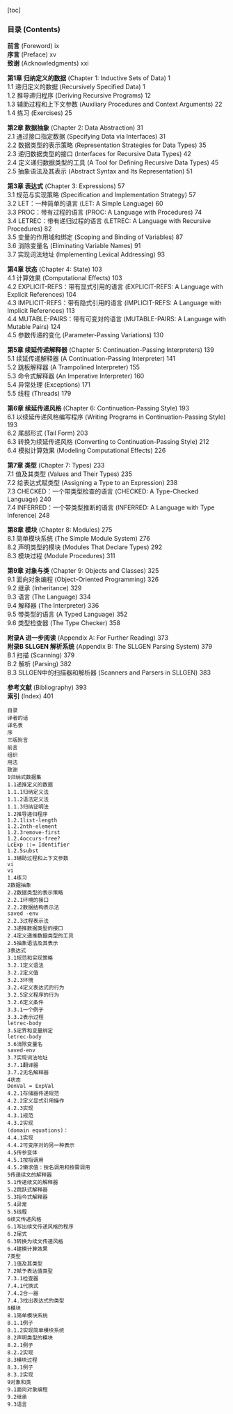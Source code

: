 [toc]

### 目录 (Contents)

**前言** (Foreword) ix  
**序言** (Preface) xv  
**致谢** (Acknowledgments) xxi  

**第1章 归纳定义的数据** (Chapter 1: Inductive Sets of Data) 1  
1.1 递归定义的数据 (Recursively Specified Data) 1  
1.2 推导递归程序 (Deriving Recursive Programs) 12  
1.3 辅助过程和上下文参数 (Auxiliary Procedures and Context Arguments) 22  
1.4 练习 (Exercises) 25  

**第2章 数据抽象** (Chapter 2: Data Abstraction) 31  
2.1 通过接口指定数据 (Specifying Data via Interfaces) 31  
2.2 数据类型的表示策略 (Representation Strategies for Data Types) 35  
2.3 递归数据类型的接口 (Interfaces for Recursive Data Types) 42  
2.4 定义递归数据类型的工具 (A Tool for Defining Recursive Data Types) 45  
2.5 抽象语法及其表示 (Abstract Syntax and Its Representation) 51  

**第3章 表达式** (Chapter 3: Expressions) 57  
3.1 规范与实现策略 (Specification and Implementation Strategy) 57  
3.2 LET：一种简单的语言 (LET: A Simple Language) 60  
3.3 PROC：带有过程的语言 (PROC: A Language with Procedures) 74  
3.4 LETREC：带有递归过程的语言 (LETREC: A Language with Recursive Procedures) 82  
3.5 变量的作用域和绑定 (Scoping and Binding of Variables) 87  
3.6 消除变量名 (Eliminating Variable Names) 91  
3.7 实现词法地址 (Implementing Lexical Addressing) 93  

**第4章 状态** (Chapter 4: State) 103  
4.1 计算效果 (Computational Effects) 103  
4.2 EXPLICIT-REFS：带有显式引用的语言 (EXPLICIT-REFS: A Language with Explicit References) 104  
4.3 IMPLICIT-REFS：带有隐式引用的语言 (IMPLICIT-REFS: A Language with Implicit References) 113  
4.4 MUTABLE-PAIRS：带有可变对的语言 (MUTABLE-PAIRS: A Language with Mutable Pairs) 124  
4.5 参数传递的变化 (Parameter-Passing Variations) 130  

**第5章 续延传递解释器** (Chapter 5: Continuation-Passing Interpreters) 139  
5.1 续延传递解释器 (A Continuation-Passing Interpreter) 141  
5.2 跳板解释器 (A Trampolined Interpreter) 155  
5.3 命令式解释器 (An Imperative Interpreter) 160  
5.4 异常处理 (Exceptions) 171  
5.5 线程 (Threads) 179  

**第6章 续延传递风格** (Chapter 6: Continuation-Passing Style) 193  
6.1 以续延传递风格编写程序 (Writing Programs in Continuation-Passing Style) 193  
6.2 尾部形式 (Tail Form) 203  
6.3 转换为续延传递风格 (Converting to Continuation-Passing Style) 212  
6.4 模拟计算效果 (Modeling Computational Effects) 226  

**第7章 类型** (Chapter 7: Types) 233  
7.1 值及其类型 (Values and Their Types) 235  
7.2 给表达式赋类型 (Assigning a Type to an Expression) 238  
7.3 CHECKED：一个带类型检查的语言 (CHECKED: A Type-Checked Language) 240  
7.4 INFERRED：一个带类型推断的语言 (INFERRED: A Language with Type Inference) 248  

**第8章 模块** (Chapter 8: Modules) 275  
8.1 简单模块系统 (The Simple Module System) 276  
8.2 声明类型的模块 (Modules That Declare Types) 292  
8.3 模块过程 (Module Procedures) 311  

**第9章 对象与类** (Chapter 9: Objects and Classes) 325  
9.1 面向对象编程 (Object-Oriented Programming) 326  
9.2 继承 (Inheritance) 329  
9.3 语言 (The Language) 334  
9.4 解释器 (The Interpreter) 336  
9.5 带类型的语言 (A Typed Language) 352  
9.6 类型检查器 (The Type Checker) 358  

**附录A 进一步阅读** (Appendix A: For Further Reading) 373  
**附录B SLLGEN 解析系统** (Appendix B: The SLLGEN Parsing System) 379  
B.1 扫描 (Scanning) 379  
B.2 解析 (Parsing) 382  
B.3 SLLGEN中的扫描器和解析器 (Scanners and Parsers in SLLGEN) 383  

**参考文献** (Bibliography) 393  
**索引** (Index) 401  





```
目录
译者的话
译名表
序
三版附言
前言
组织
用法
致谢
1归纳式数据集
1.1递推定义的数据
1.1.1归纳定义法
1.1.2语法定义法
1.1.3归纳证明法
1.2推导递归程序
1.2.1list-length
1.2.2nth-element
1.2.3remove-first
1.2.4occurs-free?
LcExp ::= Identifier
1.2.5subst
1.3辅助过程和上下文参数
vi
vi
1.4练习
2数据抽象
2.2数据类型的表示策略
2.2.1环境的接口
2.2.2数据结构表示法
saved -env
2.2.3过程表示法
2.3递推数据类型的接口
2.4定义递推数据类型的工具
2.5抽象语法及其表示
3表达式
3.1规范和实现策略
3.2.1定义语法
3.2.2定义值
3.2.3环境
3.2.4定义表达式的行为
3.2.5定义程序的行为
3.2.6定义条件
3.3.1一个例子
3.3.2表示过程
letrec-body
3.5定界和变量绑定
letrec-body
3.6消除变量名
saved-env
3.7实现词法地址
3.7.1翻译器
3.7.2无名解释器
4状态
DenVal = ExpVal
4.2.1存储器传递规范
4.2.2定义显式引用操作
4.2.3实现
4.3.1规范
4.3.2实现
(domain equations)：
4.4.1实现
4.4.2可变序对的另一种表示
4.5传参变体
4.5.1按指调用
4.5.2懒求值：按名调用和按需调用
5传递续文的解释器
5.1传递续文的解释器
5.2跳跃式解释器
5.3指令式解释器
5.4异常
5.5线程
6续文传递风格
6.1写出续文传递风格的程序
6.2尾式
6.3转换为续文传递风格
6.4建模计算效果
7类型
7.1值及其类型
7.2赋予表达值类型
7.3.1检查器
7.4.1代换式
7.4.2合一器
7.4.3找出表达式的类型
8模块
8.1简单模块系统
8.1.1例子
8.1.2实现简单模块系统
8.2声明类型的模块
8.2.1例子
8.2.2实现
8.3模块过程
8.3.1例子
8.3.2实现
9对象和类
9.1面向对象编程
9.2继承
9.3语言
```

